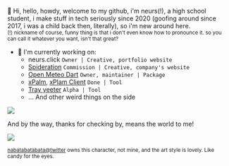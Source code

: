 👋 Hi, hello, howdy, welcome to my github, i'm neurs(!), a high school student, i make stuff in tech seriously since 2020 (goofing around since 2017, i was a child back then, literally), so i'm new around here.
<br/>
<sup>
  (!) nickname of course, funny thing is that i don't even know how to pronounce it. so you can call it whatever you want, isn't that great?
</sup>
<br/>

- 🔭 I'm currently working on:
  - neurs.click `Owner | Creative, portfolio website`
  - [Spideration](https://www.facebook.com/spideration) `Commission | Creative, company's website`
  - [Open Meteo Dart](https://github.com/neursh/open-meteo-dart) `Owner, maintainer | Package`
  - [xPalm](https://github.com/neursh/xPalm), [xPlam Client](https://github.com/neursh/xPalm_client) `Done | Tool`
  - [Tray yeeter](https://github.com/neursh/tray_yeeter_sharp) `Alpha | Tool`
  - ... And other weird things on the side

![](https://komarev.com/ghpvc/?username=neursh&label=Silly+goobers)

And by the way, thanks for checking by, means the world to me!

<img align=center src="https://github.com/user-attachments/assets/8ae91119-18db-46f4-b6db-c33fa90b4d34" />

<sup>[nabatabatabata@twitter](https://x.com/nabatabatabata) owns this character, not mine, and the art style is lovely. Like candy for the eyes.</sup>
